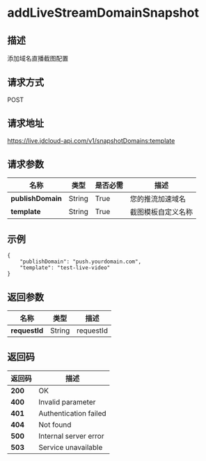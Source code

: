 # addLiveStreamDomainSnapshot


## 描述
添加域名直播截图配置

## 请求方式
POST

## 请求地址
https://live.jdcloud-api.com/v1/snapshotDomains:template


## 请求参数
|名称|类型|是否必需|描述|
|---|---|---|---|
|**publishDomain**|String|True|您的推流加速域名|
|**template**|String|True|截图模板自定义名称|


## 示例
    {
        "publishDomain": "push.yourdomain.com",
        "template": "test-live-video"
    }
    
## 返回参数
|名称|类型|描述|
|---|---|---|
|**requestId**|String|requestId|


## 返回码
|返回码|描述|
|---|---|
|**200**|OK|
|**400**|Invalid parameter|
|**401**|Authentication failed|
|**404**|Not found|
|**500**|Internal server error|
|**503**|Service unavailable|
